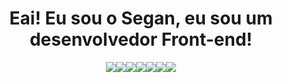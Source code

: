 <h1 align="center"> Eai! Eu sou o Segan, eu sou um desenvolvedor Front-end! </h1>

<div style="display: flex; justify-content: center;">
  <img src="https://cdn.jsdelivr.net/gh/devicons/devicon@latest/icons/css3/css3-plain-wordmark.svg" />
  <img src="https://cdn.jsdelivr.net/gh/devicons/devicon@latest/icons/tailwindcss/tailwindcss-original.svg" />        
  <img src="https://cdn.jsdelivr.net/gh/devicons/devicon@latest/icons/html5/html5-plain-wordmark.svg" />        
  <img src="https://cdn.jsdelivr.net/gh/devicons/devicon@latest/icons/figma/figma-original.svg" />
  <img src="https://cdn.jsdelivr.net/gh/devicons/devicon@latest/icons/typescript/typescript-original.svg" />
  <img src="https://cdn.jsdelivr.net/gh/devicons/devicon@latest/icons/javascript/javascript-original.svg" />
  <img src="https://cdn.jsdelivr.net/gh/devicons/devicon@latest/icons/nextjs/nextjs-original.svg" />
</div>

